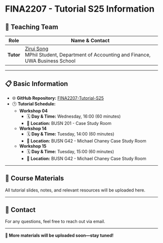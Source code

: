 # FINA2207 - Tutorial S25 Information

## 👥 Teaching Team

| Role  | Name & Contact |
|-------|---------------|
| **Tutor** | [Zirui Song](mailto:zirui.song@research.uwa.edu.au)  <br> MPhil Student, Department of Accounting and Finance, UWA Business School |

---

## 📋 Basic Information

- 🌐 **GitHub Repository:** [FINA2207-Tutorial-S25](https://github.com/zrsong/FINA2207-Tutorial-S25/)  
- 🕒 **Tutorial Schedule:**
  - **Workshop 04**  
    - 🗓 **Day & Time:** Wednesday, 16:00 (60 minutes)  
    - 📍 **Location:** BUSN 201 - Case Study Room  
  - **Workshop 14**  
    - 🗓 **Day & Time:** Tuesday, 14:00 (60 minutes)  
    - 📍 **Location:** BUSN G42 - Michael Chaney Case Study Room  
  - **Workshop 15**  
    - 🗓 **Day & Time:** Tuesday, 15:00 (60 minutes)  
    - 📍 **Location:** BUSN G42 - Michael Chaney Case Study Room  

---

## 📂 Course Materials

All tutorial slides, notes, and relevant resources will be uploaded here.

---

## 🔗 Contact

For any questions, feel free to reach out via email.

---

**📢 More materials will be uploaded soon—stay tuned!**  
